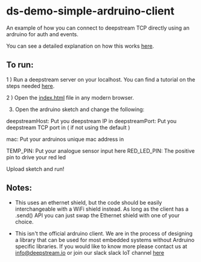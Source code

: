 # ds-demo-simple-ardruino-client
An example of how you can connect to deepstream TCP directly using an ardruino for auth and events.

You can see a detailed explanation on how this works [here](http://deepstream.io/blog/writing-a-basic-ardruino-client/).

To run:
-------------

1 ) Run a deepstream server on your localhost. You can find a tutorial on the steps needed [here](http://deepstream.io/tutorials/getting-started.html).

2 ) Open the [index.html](https://raw.githubusercontent.com/hoxton-one/ds-demo-simple-ardruino-client/master/index.html) file in any modern browser.

3) Open the ardruino sketch and change the following:

deepstreamHost: Put you deepstream IP in
deepstreamPort: Put you deepstream TCP port in ( if not using the default )

mac: Put your ardruinos unique mac address in

TEMP_PIN: Put your analogue sensor input here
RED_LED_PIN: The positive pin to drive your red led

Upload sketch and run!

Notes:
------------
* This uses an ethernet shield, but the code should be easily interchangeable with a WiFi shield instead. As long as the client has a .send() API you can just swap the Ethernet shield with one of your choice.

* This isn't the official ardruino client. We are in the process of designing a library that can be used for most embedded systems without Ardruino specific libraries. If you would like to know more please contact us at info@deepstream.io or join our slack slack IoT channel [here](https://deepstream-slack.herokuapp.com/)



